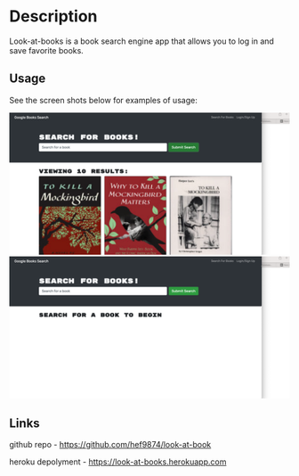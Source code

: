 # Description
Look-at-books is a book search engine app that allows you to log in and save favorite books. 

## Usage 
See the screen shots below for examples of usage: 

![screenshot](./client/src/assets/Screen%20Shot%202023-05-23%20at%204.04.53%20PM.png)
![screenshot](./client/src/assets/Screen%20Shot%202023-05-23%20at%204.04.42%20PM.png)

## Links 
github repo - https://github.com/hef9874/look-at-book

heroku depolyment -  https://look-at-books.herokuapp.com

